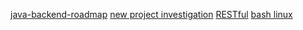 [java-backend-roadmap](roadmap.md)
[new project investigation](legacy.md)
[RESTful](RESTful.md)
[bash linux](linux.md)
